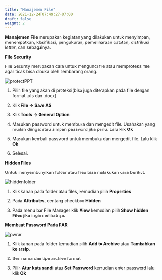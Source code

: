 ```yaml
---
title: "Manajemen File"
date: 2021-12-24T07:49:27+07:00
draft: false
weight: 2
---
```


**Manajemen File** merupakan kegiatan yang dilakukan untuk menyimpan, menempatkan, klasifikasi, pengukuran, pemeliharaan catatan, distribusi *letter*, dan sebagainya.

**File Security**

File Security merupakan cara untuk mengunci file atau memproteksi file agar tidak bisa dibuka oleh sembarang orang. 

![protectPPT](/img/fSec.png)

1. Pilih file yang akan di proteksi(bisa juga diterapkan pada file dengan format .xls dan .docx)

2. Klik **File -> Save AS**

3. Klik **Tools -> General Option**

4. Masukan password untuk membuka dan mengedit file. Usahakan yang mudah diingat atau simpan password jika perlu. Lalu klik **Ok**

5. Masukan kembali password untuk membuka dan mengedit file. Lalu klik **Ok**

6. Selesai.


**Hidden Files**

Untuk menyembunyikan folder atau files bisa melakukan cara berikut:

![hiddenfolder](/img/hiddenFile.png)

1. Klik kanan pada folder atau files, kemudian pilih **Properties**

2. Pada **Attributes**, centang checkbox **Hidden**

3. Pada menu bar File Manager klik **View** kemudian pilih **Show hidden Files** jika ingin melihatnya.

**Membuat Password Pada RAR**

![pwrar](/img/setPw.png)

1. Klik kanan pada folder kemudian pilih **Add to Archive** atau **Tambahkan ke arsip**.

2. Beri nama dan tipe archive format.

3. Pilih **Atur kata sandi** atau **Set Password** kemudian enter password lalu klik **Ok**

